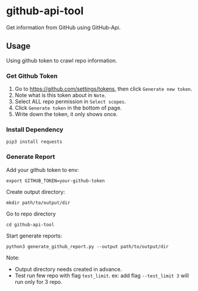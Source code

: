 # github-api-tool
Get information from GitHub using GitHub-Api.

## Usage
Using github token to crawl repo information.

### Get Github Token
1. Go to https://github.com/settings/tokens, then click `Generate new token`.
2. Note what is this token about in `Note`.
3. Select ALL repo permission in `Select scopes`.
4. Click `Generate token` in the bottom of page.
5. Write down the token, it only shows once.

### Install Dependency
    pip3 install requests

### Generate Report
Add your github token to env:

    export GITHUB_TOKEN=your-github-token

Create output directory:

    mkdir path/to/output/dir

Go to repo directory

    cd github-api-tool

Start generate reports:

    python3 generate_github_report.py --output path/to/output/dir

Note:
- Output directory needs created in advance.
- Test run few repo with flag `test_limit`. ex: add flag `--test_limit 3` will run only for 3 repo.
